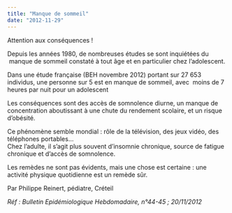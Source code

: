 ```yaml
---
title: "Manque de sommeil"
date: "2012-11-29"
---
```


Attention aux conséquences !

Depuis les années 1980, de nombreuses études se sont inquiétées du  manque de sommeil constaté à tout âge et en particulier chez l’adolescent.

Dans une étude française (BEH novembre 2012) portant sur 27 653 individus, une personne sur 5 est en manque de sommeil, avec  moins de 7 heures par nuit pour un adolescent

Les conséquences sont des accès de somnolence diurne, un manque de concentration aboutissant à une chute du rendement scolaire, et un risque d’obésité.

Ce phénomène semble mondial : rôle de la télévision, des jeux vidéo, des téléphones portables...  
Chez l’adulte, il s’agit plus souvent d’insomnie chronique, source de fatigue chronique et d’accès de somnolence.

Les remèdes ne sont pas évidents, mais une chose est certaine : une activité physique quotidienne est un remède sûr.

Par Philippe Reinert, pédiatre, Créteil

_Réf : Bulletin Epidémiologique Hebdomadaire, n°44-45 ; 20/11/2012_
